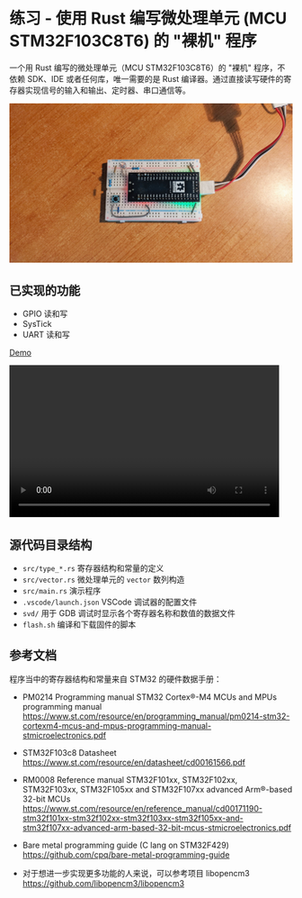 # 练习 - 使用 Rust 编写微处理单元 (MCU STM32F103C8T6) 的 "裸机" 程序

一个用 Rust 编写的微处理单元（MCU STM32F103C8T6）的 "裸机" 程序，不依赖 SDK、IDE 或者任何库，唯一需要的是 Rust 编译器。通过直接读写硬件的寄存器实现信号的输入和输出、定时器、串口通信等。

![stm32f103 rust bare-metal](images/stm32f103-title.jpg)

## 已实现的功能

- GPIO 读和写
- SysTick
- UART 读和写

[Demo](https://user-images.githubusercontent.com/394223/201260032-29f48a6d-eabd-4531-9e00-344b9ef80781.mp4)

<video width="480" height="270" controls>
  <source src="images/stm32f103.mp4" type="video/mp4">
</video>

## 源代码目录结构

- `src/type_*.rs` 寄存器结构和常量的定义
- `src/vector.rs` 微处理单元的 `vector` 数列构造
- `src/main.rs` 演示程序
- `.vscode/launch.json` VSCode 调试器的配置文件
- `svd/` 用于 GDB 调试时显示各个寄存器名称和数值的数据文件
- `flash.sh` 编译和下载固件的脚本

## 参考文档

程序当中的寄存器结构和常量来自 STM32 的硬件数据手册：

- PM0214 Programming manual
  STM32 Cortex®-M4 MCUs and MPUs programming manual
  https://www.st.com/resource/en/programming_manual/pm0214-stm32-cortexm4-mcus-and-mpus-programming-manual-stmicroelectronics.pdf
- STM32F103c8 Datasheet
  https://www.st.com/resource/en/datasheet/cd00161566.pdf
- RM0008 Reference manual
  STM32F101xx, STM32F102xx, STM32F103xx, STM32F105xx and
  STM32F107xx advanced Arm®-based 32-bit MCUs
  https://www.st.com/resource/en/reference_manual/cd00171190-stm32f101xx-stm32f102xx-stm32f103xx-stm32f105xx-and-stm32f107xx-advanced-arm-based-32-bit-mcus-stmicroelectronics.pdf

- Bare metal programming guide (C lang on STM32F429)
  https://github.com/cpq/bare-metal-programming-guide

- 对于想进一步实现更多功能的人来说，可以参考项目 libopencm3
  https://github.com/libopencm3/libopencm3

